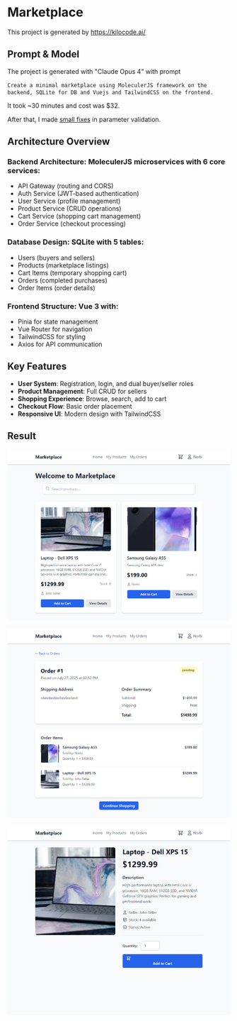 # Marketplace

This project is generated by https://kilocode.ai/

## Prompt & Model

The project is generated with "Claude Opus 4" with prompt 

```
Create a minimal marketplace using MoleculerJS framework on the backend, SQLite for DB and Vuejs and TailwindCSS on the frontend.
```

It took ~30 minutes and cost was $32.

After that, I made [small fixes](https://github.com/icebob/kilo-code-demo-marketplace/commit/e5fa768c8d365da3c3332867386ecf37ac6dd2d1) in parameter validation.

## Architecture Overview

### Backend Architecture: MoleculerJS microservices with 6 core services:

- API Gateway (routing and CORS)
- Auth Service (JWT-based authentication)
- User Service (profile management)
- Product Service (CRUD operations)
- Cart Service (shopping cart management)
- Order Service (checkout processing)
### Database Design: SQLite with 5 tables:

- Users (buyers and sellers)
- Products (marketplace listings)
- Cart Items (temporary shopping cart)
- Orders (completed purchases)
- Order Items (order details)

### Frontend Structure: Vue 3 with:

- Pinia for state management
- Vue Router for navigation
- TailwindCSS for styling
- Axios for API communication

## Key Features
- **User System**: Registration, login, and dual buyer/seller roles
- **Product Management**: Full CRUD for sellers
- **Shopping Experience**: Browse, search, add to cart
- **Checkout Flow**: Basic order placement
- **Responsive UI**: Modern design with TailwindCSS


## Result

![alt text](images/chrome_4p3xELUS3y.png)

![alt text](images/chrome_DfTV4vS3G5.png)

![alt text](images/chrome_3poJWTob92.png)